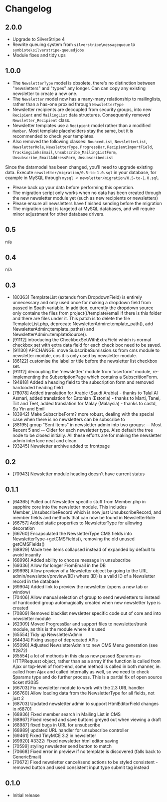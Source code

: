 # Changelog

## 2.0.0

 * Upgrade to SilverStripe 4
 * Rewrite queuing system from `silverstripe\messagequeue` to `symbiote\silverstripe-queuedjobs`
 * Module fixes and tidy ups

## 1.0.0

 * The `NewsletterType` model is obsolete, there's no distinction between "newsletters"
   and "types" any longer. Can can copy any existing newsletter to create a new one.
 * The `Newsletter` model now has a many-many relationship to mailinglists, 
   rather than a has-one proxied through `NewsletterType`
 * Newsletter recipients are decoupled from security groups, into new 
   `Recipient` and `MailingList` data structures. Consequently removed `Newsletter_Recipient` class.
 * Newsletter templates use a `Recipient` model rather than a modified `Member`.
   Most template placeholders stay the same, but it is recommended to check your templates.
 * Also removed the following classes: `BouncedList`, `NewsletterList`, `NewsletterRole`,
   `NewsletterType`, `ProgressBar`, `RecipientImportField`, `TrackingLinksEmail`, 
   `Unsubscribe_MailingListForm`, `Unsubscribe_EmailAddressForm`, `UnsubscribedList`

Since the datamodel has been changed, you'll need to upgrade existing data.
Execute `newsletter/migration/0.5-to-1.0.sql` in your database,
for example in MySQL through `mysql < newsletter/migration/0.5-to-1.0.sql`.

 * Please back up your data before performing this operation.
 * The migration script only works when no data has been created through the new newsletter module yet
   (such as new recipients or newsletters)
 * Please ensure all newsletters have finished sending before the migration
 * The migration script is targeted at MySQL databases, and will require minor adjustment
   for other database drivers.

## 0.5

n/a

## 0.4

n/a

## 0.3

 * [80363] TemplateList (extends from DropdownField) is entirely unnecessary and only used once for making a dropdown field from passed in $path variable. In addition, currently the dropdown source only contains the files from project()/template/email if there is this folder and there are files under it. This patch is to delete the file TemplateList.php, deprecate NewsletterAdmin::template_path(), add NewsletterAdmin:;template_paths() and NewsletterAdmin::templateSource().
 * [91112] introducing the CheckboxSetWithExtraField which is normal checkbox set with extra data field for each check box need to be saved.
 * [91130] APICHANGE: move SubscribeSumission.ss from cms module to newsletter module, cos it is only used by newsletter module.
 * [86122] customise the label or title before the newsletter list checkbox set.
 * [91112] decoupling the 'newsletter' module from 'userform' module, re-implementing the SubscriptionPage which contains a SubscritionForm.
 * [94818] Added a heading field to the subscription form and removed hardcoded heading field 
 * [78078] Added translation for Arabic (Saudi Arabia) - thanks to Talal Al Asmari, added translation for Estonian (Estonia) - thanks to Marti, Tanel, Tiit and Teet, added translation for Malay (Malaysia) - thanks to castd, Su Yin and Emil
 * [83942] Make SubscribeForm? more robust, dealing with the special case when there is no newsletters can be subscribe to
 * [88195] group "Sent Items" in newsletter admin into two groups: -- Most Recent 5 and -- Older for each newsletter type. Also default the tree node to be closed initially. All these efforts are for making the newsletter admin interface neat and clean.
 * [93245] Newsletter archive added to frontpage

## 0.2

 * [70943] Newsletter module heading doesn't have current status

## 0.1.1

 * [64365] Pulled out Newsletter specific stuff from Member.php in sapphire core into the newsletter module. This includes Member_UnsubscribeRecord which is now just UnsubscribeRecord, and member fields and methods that can now be found in NewsletterRole
 * [66757] Added static properties to NewsletterType for allowing decoration
 * [66760] Encapsulated the NewsletterType CMS fields into NewsletterType->getCMSFields(), removing the old unused getCMSFields()
 * [68929] Made tree items collapsed instead of expanded by default to avoid insanity
 * [68996] Added ability to choose message in unsubscribe
 * [69336] Allow for longer FromEmail in the DB
 * [69898] Allow preview of a Newsletter object by going to the URL admin/newsletter/preview/(ID) where (ID) is a valid ID of a Newsletter record in the database
 * [69904] Added link to preview the newsletter (opens a new tab or window)
 * [70406] Allow manual selection of group to send newsletters to instead of hardcoded group automagically created when new newsletter type is created
 * [70809] Removed blacklist newsletter specific code out of core and into newsletter module
 * [62309] Moved ProgressBar and support files to newsletter/trunk module, as this is the module where it's used
 * [65554] Tidy up NewsletterAdmin
 * [64434] Fixing usage of deprecated APIs
 * [65098] Adjusted NewsletterAdmin to new CMS Menu generation (see #2872)
 * [65554] a lot of methods in this class now passed $params as HTTPRequest object, rather than as a array if the function is called from Ajax or top-level of front-end, some method is called in both manner, ie. called from Ajax and called internally as well, so we need to check $params type and do further process. This is a partial fix of open source ticket #3035
 * [66703] Fix newsletter module to work with the 2.3 URL handler
 * [66760] Allow loading data from the NewsletterType for all fields, not just 2
 * [68703] Updated newsletter admin to support HtmlEditorField changes in r68701
 * [68936] Fixed member search in Mailing List in CMS
 * [68967] Fixed resend and save buttons greyed out when viewing a draft
 * [68987] fixed bugs in URL for unsubscribe
 * [68989] updated URL handler for unsubscribe controller
 * [69461] Fixed TinyMCE 3.2 in newsletter
 * [69920] #3322: Fixed newsletter html editor saving
 * [70599] styling newsletter send button to match
 * [70668] Fixed error in preview if no template is discovered (falls back to GenericEmail)
 * [70672] Fixed newsletter cancel/send actions to be styled consistent - removed button and used consistent input type submit tag instead

## 0.1.0

 * Initial release
